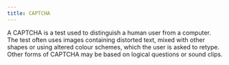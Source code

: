 ```yaml
---
title: CAPTCHA
---
```


A CAPTCHA is a test used to distinguish a human user from a computer. The test often uses images containing distorted text, mixed with other shapes or using altered colour schemes, which the user is asked to retype. Other forms of CAPTCHA may be based on logical questions or sound clips.
